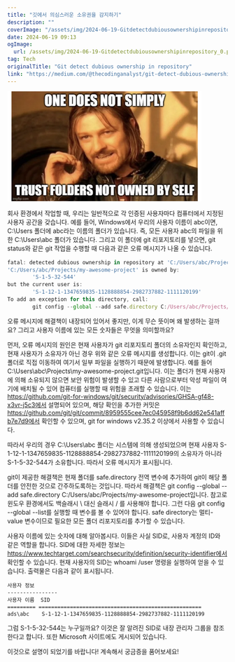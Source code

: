 ```yaml
---
title: "깃에서 의심스러운 소유권을 감지하기"
description: ""
coverImage: "/assets/img/2024-06-19-Gitdetectdubiousownershipinrepository_0.png"
date: 2024-06-19 09:13
ogImage: 
  url: /assets/img/2024-06-19-Gitdetectdubiousownershipinrepository_0.png
tag: Tech
originalTitle: "Git detect dubious ownership in repository"
link: "https://medium.com/@thecodinganalyst/git-detect-dubious-ownership-in-repository-e7f33037a8f"
---
```



<img src="/assets/img/2024-06-19-Gitdetectdubiousownershipinrepository_0.png" />

회사 환경에서 작업할 때, 우리는 일반적으로 각 인증된 사용자마다 컴퓨터에서 지정된 사용자 공간을 갖습니다. 예를 들어, Windows에서 우리의 사용자 이름이 abc이면, C:\Users 폴더에 abc라는 이름의 폴더가 있습니다. 즉, 모든 사용자 abc의 파일을 위한 C:\Users\abc 폴더가 있습니다. 그리고 이 폴더에 git 리포지토리를 넣으면, git status와 같은 git 작업을 수행할 때 다음과 같은 오류 메시지가 나올 수 있습니다.

```js
fatal: detected dubious ownership in repository at 'C:/Users/abc/Projects/my-awesome-project'
'C:/Users/abc/Projects/my-awesome-project' is owned by:
        'S-1-5-32-544'
but the current user is:
        'S-1-12-1-1347659835-1128888854-2982737882-1111120199'
To add an exception for this directory, call:
        git config --global --add safe.directory C:/Users/abc/Projects/my-awesome-project
```

오류 메시지에 해결책이 내장되어 있어서 좋지만, 이게 무슨 뜻이며 왜 발생하는 걸까요? 그리고 사용자 이름에 있는 모든 숫자들은 무엇을 의미할까요?

<div class="content-ad"></div>

먼저, 오류 메시지의 원인은 현재 사용자가 git 리포지토리 폴더의 소유자인지 확인하고, 현재 사용자가 소유자가 아닌 경우 위와 같은 오류 메시지를 생성합니다. 이는 git이 .git 폴더로 직접 이동하여 여기서 일부 파일을 실행하기 때문에 발생합니다. 예를 들어 C:\Users\abc\Projects\my-awesome-project\.git입니다. 이는 폴더가 현재 사용자에 의해 소유되지 않으면 보안 위험이 발생할 수 있고 다른 사람으로부터 악성 파일이 여기에 배치될 수 있어 컴퓨터를 실행할 때 위험을 초래할 수 있습니다. 이는 https://github.com/git-for-windows/git/security/advisories/GHSA-gf48-x3vr-j5c3에서 설명되어 있으며, 해당 확인을 추가한 커밋은 https://github.com/git/git/commit/8959555cee7ec045958f9b6dd62e541affb7e7d9에서 확인할 수 있으며, git for windows v2.35.2 이상에서 사용할 수 있습니다.

따라서 우리의 경우 C:\Users\abc 폴더는 시스템에 의해 생성되었으며 현재 사용자 S-1-12-1-1347659835-1128888854-2982737882-1111120199의 소유자가 아니라 S-1-5-32-544가 소유합니다. 따라서 오류 메시지가 표시됩니다.

git이 제공한 해결책은 현재 폴더를 safe.directory 전역 변수에 추가하여 git이 해당 폴더를 안전한 것으로 간주하도록하는 것입니다. 따라서 해결책은 git config --global --add safe.directory C:/Users/abc/Projects/my-awesome-project입니다. 참고로 윈도우 환경에서도 백슬래시 \ 대신 슬래시 / 를 사용해야 합니다. 그런 다음 git config --global --list를 실행할 때 변수를 볼 수 있어야 합니다. safe directory는 멀티-value 변수이므로 필요한 모든 폴더 리포지토리를 추가할 수 있습니다.

사용자 이름에 있는 숫자에 대해 알아봅시다. 이들은 사실 SID로, 사용자 계정의 ID와 같은 역할을 합니다. SID에 대한 자세한 정보는 https://www.techtarget.com/searchsecurity/definition/security-identifier에서 확인할 수 있습니다. 현재 사용자의 SID는 whoami /user 명령을 실행하여 얻을 수 있습니다. 출력물은 다음과 같이 표시됩니다.

<div class="content-ad"></div>

```
사용자 정보
----------------
사용자 이름  SID
========= ====================================================
ads\abc    S-1-12-1-1347659835-1128888854-2982737882-1111120199
```

그럼 S-1-5-32-544는 누구일까요? 이것은 잘 알려진 SID로 내장 관리자 그룹을 참조한다고 합니다. 또한 Microsoft 사이트에도 게시되어 있습니다.

이것으로 설명이 되었기를 바랍니다! 계속해서 궁금증을 품어보세요!
```